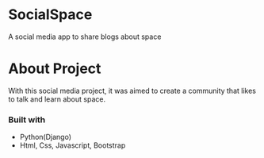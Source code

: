 # SocialSpace
A social media app to share blogs about space

# About Project
With this social media project, it was aimed to create a community that likes to talk and learn about space.

### Built with
* Python(Django)
* Html, Css, Javascript, Bootstrap
